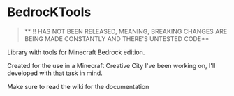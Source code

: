 # BedrocKTools

> ** !! HAS NOT BEEN RELEASED, MEANING, BREAKING CHANGES ARE BEING MADE CONSTANTLY AND THERE'S UNTESTED CODE**

Library with tools for Minecraft Bedrock edition.

Created for the use in a Minecraft Creative City I've been working on, I'll developed with that task in mind.

Make sure to read the wiki for the documentation
